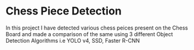 # Chess Piece Detection
In this project I have detected various chess peices present on the Chess Board and made a comparison of the same using 3 different Object Detection Algorithms i.e YOLO v4, SSD, Faster R-CNN 
